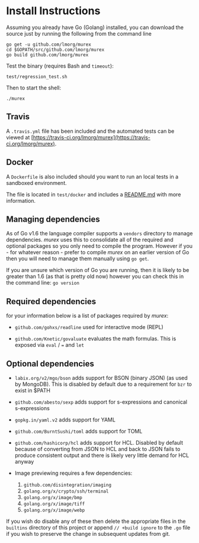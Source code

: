# Install Instructions

Assuming you already have Go (Golang) installed, you can download the
source just by running the following from the command line

    go get -u github.com/lmorg/murex
    cd $GOPATH/src/github.com/lmorg/murex
    go build github.com/lmorg/murex

Test the binary (requires Bash and `timeout`):

    test/regression_test.sh

Then to start the shell:

    ./murex

## Travis

A `.travis.yml` file has been included and the automated tests can be
viewed at [https://travis-ci.org/lmorg/murex](https://travis-ci.org/lmorg/murex).

## Docker

A `Dockerfile` is also included should you want to run an local tests in
a sandboxed environment.

The file is located in `test/docker` and includes a [README.md](test/docker/README.md)
with more information.

## Managing dependencies

As of Go v1.6 the language compiler supports a `vendors` directory to
manage dependencies. _murex_ uses this to consolidate all of the required
and optional packages so you only need to compile the program. However
if you - for whatever reason - prefer to compile _murex_ on an earlier
version of Go then you will need to manage them manually using `go get`.

If you are unsure which version of Go you are running, then it is likely
to be greater than 1.6 (as that is pretty old now) however you can check
this in the command line: `go version`

## Required dependencies

for your information below is a list of packages required by _murex_:

* `github.com/gohxs/readline` used for interactive mode (REPL)

* `github.com/Knetic/govaluate` evaluates the math formulas. This is
exposed via `eval` / `=` and `let`

## Optional dependencies

* `labix.org/v2/mgo/bson`  adds support for BSON (binary JSON) (as used
by MongoDB). This is disabled by default due to a requirement for `bzr`
to exist in $PATH

* `github.com/abesto/sexp` adds support for s-expressions and canonical
s-expressions

* `gopkg.in/yaml.v2` adds support for YAML

* `github.com/BurntSushi/toml` adds support for TOML

* `github.com/hashicorp/hcl` adds support for HCL. Disabled by default
because of converting from JSON to HCL and back to JSON fails to produce
consistent output and there is likely very little demand for HCL anyway

* Image previewing requires a few dependencies:

    1. `github.com/disintegration/imaging`
    2. `golang.org/x/crypto/ssh/terminal`
    3. `golang.org/x/image/bmp`
    4. `golang.org/x/image/tiff`
    5. `golang.org/x/image/webp`

If you wish do disable any of these then delete the appropriate files in
the `builtins` directory of this project or append `// +build ignore` to
the `.go` file if you wish to preserve the change in subsequent updates
from git.